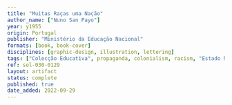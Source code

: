 ```yaml
---
title: "Muitas Raças uma Nação"
author_name: ["Nuno San Payo"]
year: y1955
origin: Portugal
publisher: "Ministério da Educação Nacional"
formats: [book, book-cover]
disciplines: [graphic-design, illustration, lettering]
tags: ["Colecção Educativa", propaganda, colonialism, racism, "Estado Novo"]
ref: sol-030-0129
layout: artifact
status: complete
published: true
date_added: 2022-09-29
---
```

